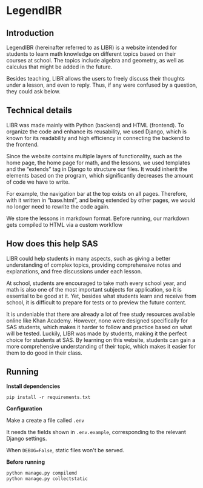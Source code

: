 <!-- Directory structure

`libr/` is the root django app
`info/` contains the static pages such as index
`education/` contains the teaching platform
`user_management/` contains authentication code
`social/` contains social features, like commenting -->

# LegendIBR

## Introduction

LegendIBR (hereinafter referred to as LIBR) is a website intended for students to learn math knowledge on different topics based on their courses at school. The topics include algebra and geometry, as well as calculus that might be added in the future. 

Besides teaching, LIBR allows the users to freely discuss their thoughts under a lesson, and even to reply. Thus, if any were confused by a question, they could ask below. 

## Technical details

LIBR was made mainly with Python (backend) and HTML (frontend). To organize the code and enhance its reusability, we used Django, which is known for its readability and high efficiency in connecting the backend to the frontend. 

Since the website contains multiple layers of functionality, such as the home page, the home page for math, and the lessons, we used templates and the “extends” tag in Django to structure our files. It would inherit the elements based on the program, which significantly decreases the amount of code we have to write. 

For example, the navigation bar at the top exists on all pages. Therefore, with it written in “base.html”, and being extended by other pages, we would no longer need to rewrite the code again. 

We store the lessons in markdown format. Before running, our markdown gets compiled to HTML via a custom workflow

## How does this help SAS

LIBR could help students in many aspects, such as giving a better understanding of complex topics, providing comprehensive notes and explanations, and free discussions under each lesson. 

At school, students are encouraged to take math every school year, and math is also one of the most important subjects for application, so it is essential to be good at it. Yet, besides what students learn and receive from school, it is difficult to prepare for tests or to preview the future content. 

It is undeniable that there are already a lot of free study resources available online like Khan Academy. However, none were designed specifically for SAS students, which makes it harder to follow and practice based on what will be tested. 
Luckily, LIBR was made by students, making it the perfect choice for students at SAS. By learning on this website, students can gain a more comprehensive understanding of their topic, which makes it easier for them to do good in their class. 


## Running

**Install dependencies**

`pip install -r requirements.txt`

**Configuration**

Make a create a file called `.env`

It needs the fields shown in `.env.example`, corresponding to the relevant Django settings.

When `DEBUG=False`, static files won't be served. 

**Before running**
```bash
python manage.py compilemd
python manage.py collectstatic
```